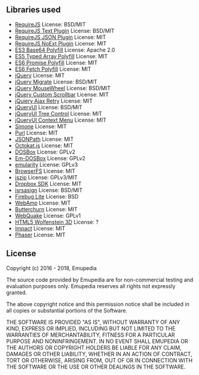 ## Libraries used

* [RequireJS](https://github.com/requirejs/requirejs) License: BSD/MIT
* [RequireJS Text Plugin](https://github.com/requirejs/text) License: BSD/MIT
* [RequireJS JSON Plugin](https://github.com/millermedeiros/requirejs-plugins) License: MIT
* [RequireJS NoExt Plugin](https://github.com/millermedeiros/requirejs-plugins) License: MIT
* [ES3 Base64 Polyfill](https://github.com/davidchambers/Base64.js) License: Apache 2.0
* [ES5 Typed Array Polyfill](https://github.com/inexorabletash/polyfill) License: MIT
* [ES6 Promise Polyfill](https://github.com/stefanpenner/es6-promise) License: MIT
* [ES6 Fetch Polyfill](https://github.com/github/fetch) License: MIT
* [jQuery](https://github.com/jquery/jquery) License: MIT
* [jQuery Migrate](https://github.com/jquery/jquery-migrate) License: BSD/MIT
* [jQuery MouseWheel](https://github.com/jquery/jquery-mousewheel) License: BSD/MIT
* [jQuery Custom Scrollbar](https://github.com/malihu/malihu-custom-scrollbar-plugin) License: MIT
* [jQuiery Ajax Retry](https://github.com/johnkpaul/jquery-ajax-retry) License: MIT
* [jQueryUI](https://github.com/jquery/jquery-ui) License: BSD/MIT
* [jQueryUI Tree Control](https://github.com/tarunbatta/jqueryUiTreeControl) License: MIT
* [jQueryUI Context Menu](https://github.com/mar10/jquery-ui-contextmenu) License: MIT
* [Simone](https://github.com/cezarykluczynski/simone) License: MIT
* [Purl](https://github.com/allmarkedup/purl) License: MIT
* [JSONPath](https://code.google.com/archive/p/jsonpath) License: MIT
* [Octokat.js](https://github.com/philschatz/octokat.js) License: MIT
* [DOSBox](https://sourceforge.net/projects/dosbox) License: GPLv2
* [Em-DOSBox](https://github.com/dreamlayers/em-dosbox) License: GPLv2
* [emularity](https://github.com/db48x/emularity) License: GPLv3
* [BrowserFS](https://github.com/jvilk/BrowserFS) License: MIT
* [jszip](https://github.com/Stuk/jszip) License: GPLv3/MIT
* [Dropbox SDK](https://github.com/dropbox/dropbox-sdk-js) License: MIT
* [jsrsasign](https://github.com/kjur/jsrsasign) License: BSD/MIT
* [Firebug Lite](https://github.com/firebug/firebug-lite) License: BSD
* [WebAmp](https://github.com/captbaritone/webamp) License: MIT
* [Butterchurn](https://github.com/jberg/butterchurn) License: MIT
* [WebQuake](https://github.com/Triang3l/WebQuake) License: GPLv1
* [HTML5 Wolfenstein 3D](https://github.com/loadx/html5-wolfenstein3D) License: ?
* [Impact](https://github.com/phoboslab/Impact) License: MIT
* [Phaser](https://github.com/photonstorm/phaser) License: MIT

## License

Copyright (c) 2016 - 2018, Emupedia

The source code provided by Emupedia are for non-commercial testing and evaluation
purposes only. Emupedia reserves all rights not expressly granted.

The above copyright notice and this permission notice shall be included in
all copies or substantial portions of the Software.

THE SOFTWARE IS PROVIDED "AS IS", WITHOUT WARRANTY OF ANY KIND, EXPRESS OR
IMPLIED, INCLUDING BUT NOT LIMITED TO THE WARRANTIES OF MERCHANTABILITY,
FITNESS FOR A PARTICULAR PURPOSE AND NONINFRINGEMENT. IN NO EVENT SHALL
EMUPEDIA OR THE AUTHORS OR COPYRIGHT HOLDERS BE LIABLE FOR ANY CLAIM,
DAMAGES OR OTHER LIABILITY, WHETHER IN AN ACTION OF CONTRACT, TORT OR
OTHERWISE, ARISING FROM, OUT OF OR IN CONNECTION WITH THE SOFTWARE OR
THE USE OR OTHER DEALINGS IN THE SOFTWARE.